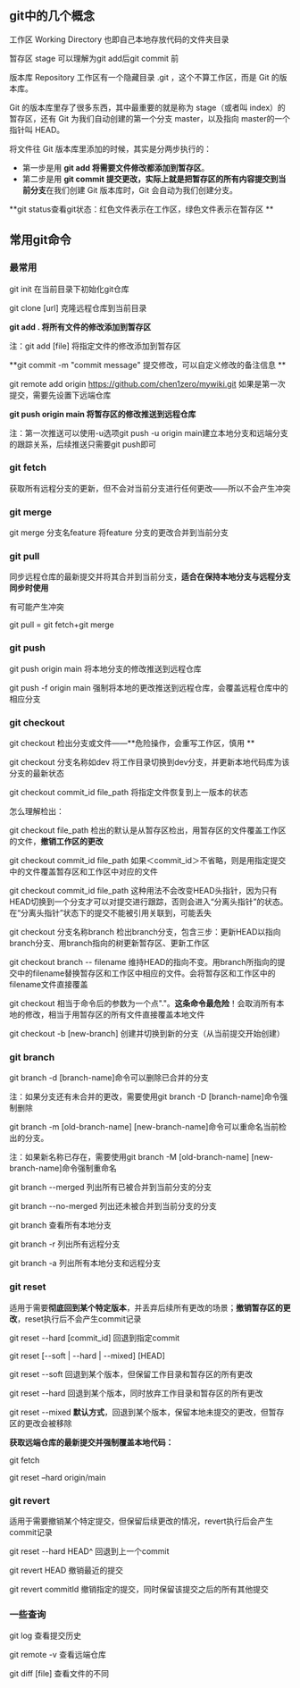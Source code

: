 

## git中的几个概念

工作区 Working Directory  也即自己本地存放代码的文件夹目录  

暂存区 stage   可以理解为git add后git commit 前  

版本库 Repository 工作区有一个隐藏目录 .git ，这个不算工作区，而是 Git 的版本库。  

Git 的版本库里存了很多东西，其中最重要的就是称为 stage（或者叫 index）的暂存区，还有 Git 为我们自动创建的第一个分支 master，以及指向 master的一个指针叫 HEAD。  

将文件往 Git 版本库里添加的时候，其实是分两步执行的：  

- 第一步是用 **git add 将需要文件修改都添加到暂存区**。  
- 第二步是用 **git commit 提交更改，实际上就是把暂存区的所有内容提交到当前分支**在我们创建 Git 版本库时，Git 会自动为我们创建分支。  

**git status查看git状态：红色文件表示在工作区，绿色文件表示在暂存区 ** 



## 常用git命令

### 最常用

git init 在当前目录下初始化git仓库  

git clone [url]  克隆远程仓库到当前目录  

**git add . 将所有文件的修改添加到暂存区**  

注：git add [file]  将指定文件的修改添加到暂存区  

**git commit -m "commit message" 提交修改，可以自定义修改的备注信息 ** 

git remote add origin https://github.com/chen1zero/mywiki.git   如果是第一次提交，需要先设置下远端仓库

**git push origin main 将暂存区的修改推送到远程仓库**  

注：第一次推送可以使用-u选项git push -u origin main建立本地分支和远端分支的跟踪关系，后续推送只需要git push即可  

### git fetch

获取所有远程分支的更新，但不会对当前分支进行任何更改——所以不会产生冲突  

### git merge

git merge 分支名feature  将feature 分支的更改合并到当前分支‌  

### git pull

同步远程仓库的最新提交并将其合并到当前分支，**适合在保持本地分支与远程分支同步时使用**  

有可能产生冲突  

git pull = git fetch+git merge   



### git push

git push origin main 将本地分支的修改推送到远程仓库  

git push -f origin main 强制将本地的更改推送到远程仓库，会覆盖远程仓库中的相应分支  

### git checkout

git checkout 检出分支或文件——**危险操作，会重写工作区，慎用 ** 

git checkout 分支名称如dev   将工作目录切换到dev分支，并更新本地代码库为该分支的最新状态‌  

git checkout commit_id file_path  将指定文件恢复到上一版本的状态‌  

怎么理解检出：  

git checkout file_path 检出的默认是从暂存区检出，用暂存区的文件覆盖工作区的文件，**撤销工作区的更改**  

git checkout commit_id file_path  如果＜commit_id＞不省略，则是用指定提交中的文件覆盖暂存区和工作区中对应的文件  

git checkout commit_id file_path 这种用法不会改变HEAD头指针，因为只有HEAD切换到一个分支才可以对提交进行跟踪，否则会进入“分离头指针”的状态。在“分离头指针”状态下的提交不能被引用关联到，可能丢失  

git checkout 分支名称branch   检出branch分支，包含三步：更新HEAD以指向branch分支、用branch指向的树更新暂存区、更新工作区  

git checkout branch -- filename 维持HEAD的指向不变。用branch所指向的提交中的filename替换暂存区和工作区中相应的文件。会将暂存区和工作区中的filename文件直接覆盖  

git checkout 相当于命令后的参数为一个点"."。**这条命令最危险**！会取消所有本地的修改，相当于用暂存区的所有文件直接覆盖本地文件  

git checkout -b [new-branch] 创建并切换到新的分支（从当前提交开始创建）  



### git branch

git branch -d [branch-name]命令可以删除已合并的分支  

注：如果分支还有未合并的更改，需要使用git branch -D [branch-name]命令强制删除‌  

git branch -m [old-branch-name] [new-branch-name]命令可以重命名当前检出的分支。  

注：如果新名称已存在，需要使用git branch -M [old-branch-name] [new-branch-name]命令强制重命名‌  

git branch --merged  列出所有已被合并到当前分支的分支‌  

git branch --no-merged 列出还未被合并到当前分支的分支‌  

git branch 查看所有本地分支  

git branch -r 列出所有远程分支  

git branch -a 列出所有本地分支和远程分支  

### git reset

适用于需要**彻底回到某个特定版本**，并丢弃后续所有更改的场景；**撤销暂存区的更改**，reset执行后不会产生commit记录  

git reset --hard [commit_id] 回退到指定commit  

git reset [--soft | --hard  | --mixed] [HEAD]  

git reset --soft 回退到某个版本，但保留工作目录和暂存区的所有更改  

git reset --hard 回退到某个版本，同时放弃工作目录和暂存区的所有更改  

git reset --mixed **默认方式**，回退到某个版本，保留本地未提交的更改，但暂存区的更改会被移除  

**获取远端仓库的最新提交并强制覆盖本地代码：**  

git fetch  

git reset –hard origin/main  

### git revert

适用于需要撤销某个特定提交，但保留后续更改的情况，revert执行后会产生commit记录  

git reset --hard HEAD^ 回退到上一个commit  

git revert HEAD 撤销最近的提交  

git revert commitId 撤销指定的提交，同时保留该提交之后的所有其他提交  

### 一些查询

git log 查看提交历史  

git remote -v 查看远端仓库  

git diff [file] 查看文件的不同  
